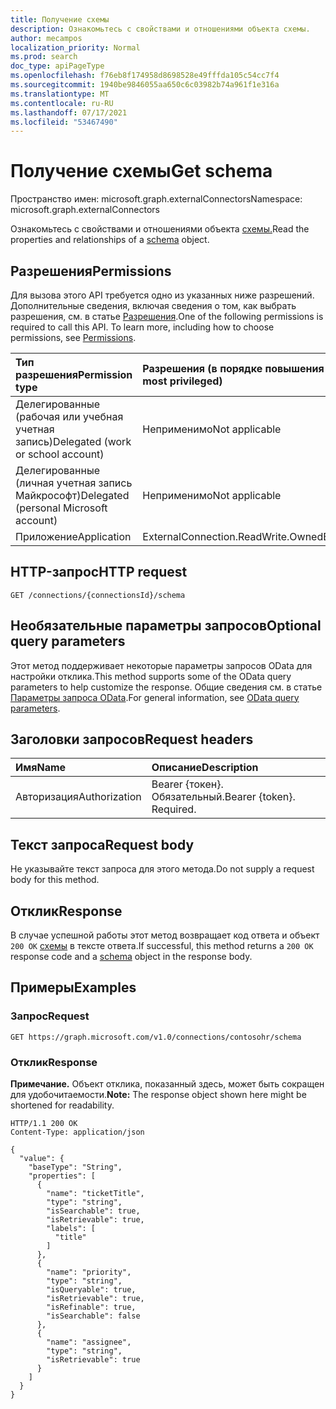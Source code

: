 ```yaml
---
title: Получение схемы
description: Ознакомьтесь с свойствами и отношениями объекта схемы.
author: mecampos
localization_priority: Normal
ms.prod: search
doc_type: apiPageType
ms.openlocfilehash: f76eb8f174958d8698528e49fffda105c54cc7f4
ms.sourcegitcommit: 1940be9846055aa650c6c03982b74a961f1e316a
ms.translationtype: MT
ms.contentlocale: ru-RU
ms.lasthandoff: 07/17/2021
ms.locfileid: "53467490"
---
```

# <a name="get-schema"></a><span data-ttu-id="67ff2-103">Получение схемы</span><span class="sxs-lookup"><span data-stu-id="67ff2-103">Get schema</span></span>
<span data-ttu-id="67ff2-104">Пространство имен: microsoft.graph.externalConnectors</span><span class="sxs-lookup"><span data-stu-id="67ff2-104">Namespace: microsoft.graph.externalConnectors</span></span>



<span data-ttu-id="67ff2-105">Ознакомьтесь с свойствами и отношениями объекта [схемы.](../resources/externalconnectors-schema.md)</span><span class="sxs-lookup"><span data-stu-id="67ff2-105">Read the properties and relationships of a [schema](../resources/externalconnectors-schema.md) object.</span></span>

## <a name="permissions"></a><span data-ttu-id="67ff2-106">Разрешения</span><span class="sxs-lookup"><span data-stu-id="67ff2-106">Permissions</span></span>
<span data-ttu-id="67ff2-p101">Для вызова этого API требуется одно из указанных ниже разрешений. Дополнительные сведения, включая сведения о том, как выбрать разрешения, см. в статье [Разрешения](/graph/permissions-reference).</span><span class="sxs-lookup"><span data-stu-id="67ff2-p101">One of the following permissions is required to call this API. To learn more, including how to choose permissions, see [Permissions](/graph/permissions-reference).</span></span>

|<span data-ttu-id="67ff2-109">Тип разрешения</span><span class="sxs-lookup"><span data-stu-id="67ff2-109">Permission type</span></span>|<span data-ttu-id="67ff2-110">Разрешения (в порядке повышения привилегий)</span><span class="sxs-lookup"><span data-stu-id="67ff2-110">Permissions (from least to most privileged)</span></span>|
|:---|:---|
|<span data-ttu-id="67ff2-111">Делегированные (рабочая или учебная учетная запись)</span><span class="sxs-lookup"><span data-stu-id="67ff2-111">Delegated (work or school account)</span></span>|<span data-ttu-id="67ff2-112">Неприменимо</span><span class="sxs-lookup"><span data-stu-id="67ff2-112">Not applicable</span></span>|
|<span data-ttu-id="67ff2-113">Делегированные (личная учетная запись Майкрософт)</span><span class="sxs-lookup"><span data-stu-id="67ff2-113">Delegated (personal Microsoft account)</span></span>|<span data-ttu-id="67ff2-114">Неприменимо</span><span class="sxs-lookup"><span data-stu-id="67ff2-114">Not applicable</span></span>|
|<span data-ttu-id="67ff2-115">Приложение</span><span class="sxs-lookup"><span data-stu-id="67ff2-115">Application</span></span>| <span data-ttu-id="67ff2-116">ExternalConnection.ReadWrite.OwnedBy</span><span class="sxs-lookup"><span data-stu-id="67ff2-116">ExternalConnection.ReadWrite.OwnedBy</span></span>|

## <a name="http-request"></a><span data-ttu-id="67ff2-117">HTTP-запрос</span><span class="sxs-lookup"><span data-stu-id="67ff2-117">HTTP request</span></span>

<!-- {
  "blockType": "ignored"
}
-->
``` http
GET /connections/{connectionsId}/schema
```

## <a name="optional-query-parameters"></a><span data-ttu-id="67ff2-118">Необязательные параметры запросов</span><span class="sxs-lookup"><span data-stu-id="67ff2-118">Optional query parameters</span></span>
<span data-ttu-id="67ff2-119">Этот метод поддерживает некоторые параметры запросов OData для настройки отклика.</span><span class="sxs-lookup"><span data-stu-id="67ff2-119">This method supports some of the OData query parameters to help customize the response.</span></span> <span data-ttu-id="67ff2-120">Общие сведения см. в статье [Параметры запроса OData](/graph/query-parameters).</span><span class="sxs-lookup"><span data-stu-id="67ff2-120">For general information, see [OData query parameters](/graph/query-parameters).</span></span>

## <a name="request-headers"></a><span data-ttu-id="67ff2-121">Заголовки запросов</span><span class="sxs-lookup"><span data-stu-id="67ff2-121">Request headers</span></span>
|<span data-ttu-id="67ff2-122">Имя</span><span class="sxs-lookup"><span data-stu-id="67ff2-122">Name</span></span>|<span data-ttu-id="67ff2-123">Описание</span><span class="sxs-lookup"><span data-stu-id="67ff2-123">Description</span></span>|
|:---|:---|
|<span data-ttu-id="67ff2-124">Авторизация</span><span class="sxs-lookup"><span data-stu-id="67ff2-124">Authorization</span></span>|<span data-ttu-id="67ff2-p103">Bearer {токен}. Обязательный.</span><span class="sxs-lookup"><span data-stu-id="67ff2-p103">Bearer {token}. Required.</span></span>|

## <a name="request-body"></a><span data-ttu-id="67ff2-127">Текст запроса</span><span class="sxs-lookup"><span data-stu-id="67ff2-127">Request body</span></span>
<span data-ttu-id="67ff2-128">Не указывайте текст запроса для этого метода.</span><span class="sxs-lookup"><span data-stu-id="67ff2-128">Do not supply a request body for this method.</span></span>

## <a name="response"></a><span data-ttu-id="67ff2-129">Отклик</span><span class="sxs-lookup"><span data-stu-id="67ff2-129">Response</span></span>

<span data-ttu-id="67ff2-130">В случае успешной работы этот метод возвращает код ответа и объект `200 OK` [схемы](../resources/externalconnectors-schema.md) в тексте ответа.</span><span class="sxs-lookup"><span data-stu-id="67ff2-130">If successful, this method returns a `200 OK` response code and a [schema](../resources/externalconnectors-schema.md) object in the response body.</span></span>

## <a name="examples"></a><span data-ttu-id="67ff2-131">Примеры</span><span class="sxs-lookup"><span data-stu-id="67ff2-131">Examples</span></span>

### <a name="request"></a><span data-ttu-id="67ff2-132">Запрос</span><span class="sxs-lookup"><span data-stu-id="67ff2-132">Request</span></span>
<!-- {
  "blockType": "request",
  "name": "get_schema"
}
-->
``` http
GET https://graph.microsoft.com/v1.0/connections/contosohr/schema
```


### <a name="response"></a><span data-ttu-id="67ff2-133">Отклик</span><span class="sxs-lookup"><span data-stu-id="67ff2-133">Response</span></span>
<span data-ttu-id="67ff2-134">**Примечание.** Объект отклика, показанный здесь, может быть сокращен для удобочитаемости.</span><span class="sxs-lookup"><span data-stu-id="67ff2-134">**Note:** The response object shown here might be shortened for readability.</span></span>
<!-- {
  "blockType": "response",
  "truncated": true,
  "@odata.type": "microsoft.graph.externalConnectors.schema"
}
-->
``` http
HTTP/1.1 200 OK
Content-Type: application/json

{
  "value": {
    "baseType": "String",
    "properties": [
      {
        "name": "ticketTitle",
        "type": "string",
        "isSearchable": true,
        "isRetrievable": true,
        "labels": [
          "title"
        ]
      },
      {
        "name": "priority",
        "type": "string",
        "isQueryable": true,
        "isRetrievable": true,
        "isRefinable": true,
        "isSearchable": false
      },
      {
        "name": "assignee",
        "type": "string",
        "isRetrievable": true
      }
    ]
  }
}
```

